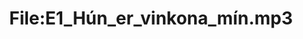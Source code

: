 ---
title: File:E1_Hún_er_vinkona_mín.mp3
recording of: Hún er vinkona mín.
reading speed: slow
speaker: E
license: CC0
---